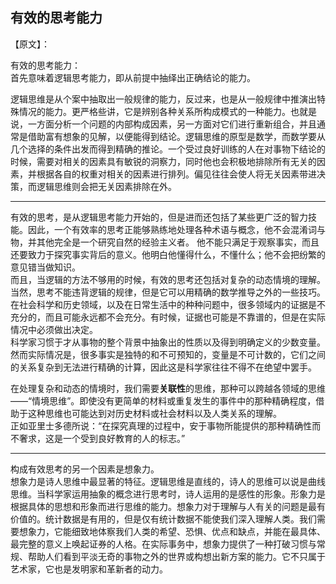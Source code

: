 ## 有效的思考能力

【原文】：

有效的思考能力：  
首先意味着逻辑思考能力，即从前提中抽绎出正确结论的能力。  

逻辑思维是从个案中抽取出一般规律的能力，反过来，也是从一般规律中推演出特殊情况的能力。更严格些讲，它是辨别各种关系所构成模式的一种能力。也就是说，一方面分析一个问题的内部构成因素，另一方面对它们进行重新组合，并且通常是借助富有想象的见解，以便能得到结论。逻辑思维的原型是数学，而数学要从几个选择的条件出发而得到精确的推论。一个受过良好训练的人在对事物下结论的时候，需要对相关的因素具有敏锐的洞察力，同时他也会积极地排除所有无关的因素，并根据各自的权重对相关的因素进行排列。偏见往往会使人将无关因素带进决策，而逻辑思维则会把无关因素排除在外。  

---
有效的思考，是从逻辑思考能力开始的，但是进而还包括了某些更广泛的智力技能。因此，一个有效率的思考正能够熟练地处理各种术语与概念，他不会混淆词与物，并其他完全是一个研究自然的经验主义者。 他不能只满足于观察事实，而且还要致力于探究事实背后的意义。他明白他懂得什么，不懂什么；他不会把纷繁的意见错当做知识。  
而且，当逻辑的方法不够用的时候，有效的思考还包括对复杂的动态情境的理解。当然，思考不能违背逻辑的规律，但是它可以用精确的数学推导之外的一些技巧。在社会科学和历史领域，以及在日常生活中的种种问题中，很多领域内的证据是不充分的，而且可能永远都不会充分。有时候，证据也可能是不靠谱的，但是在实际情况中必须做出决定。  
科学家习惯于才从事物的整个背景中抽象出的性质以及得到明确定义的少数变量。然而实际情况是，很多事实是独特的和不可预知的，变量是不可计数的，它们之间的关系复杂到无法进行精确的计算，因此这是科学家往往不得不在绝望中罢手。  

在处理复杂和动态的情境时，我们需要**关联性**的思维，那种可以跨越各领域的思维——“情境思维”。即使没有更简单的材料或重复发生的事件中的那种精确程度，借助于这种思维也可能达到对历史材料或社会材料以及人类关系的理解。  
正如亚里士多德所说：“在探究真理的过程中，安于事物所能提供的那种精确性而不奢求，这是一个受到良好教育的人的标志。”   

---
构成有效思考的另一个因素是想象力。  
想象力是诗人思维中最显著的特征。逻辑思维是直线的，诗人的思维可以说是曲线思维。当科学家运用抽象的概念进行思考时，诗人运用的是感性的形象。形象力是根据具体的思想和形象而进行思维的能力。想象力对于理解与人有关的问题是最有价值的。统计数据是有用的，但是仅有统计数据不能使我们深入理解人类。我们需要想象力，它能细致地体察我们人类的希望、恐惧、优点和缺点，并能在最具体、最完整的意义上唤起证券的人格。在实际事务中，想象力提供了一种打破习惯与常规、帮助人们看到平淡无奇的事物之外的世界或构想出新方案的能力。它不只属于艺术家，它也是发明家和革新者的动力。  
